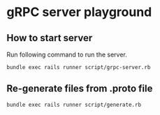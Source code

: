# gRPC server playground

## How to start server

Run following command to run the server.

```
bundle exec rails runner script/grpc-server.rb
```

## Re-generate files from .proto file

```
bundle exec rails runner script/generate.rb
```

